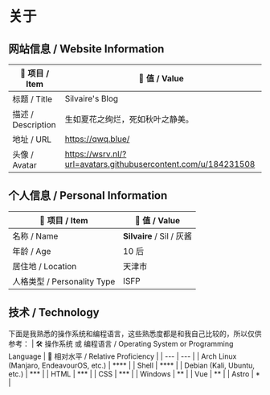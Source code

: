 # 关于


## 网站信息 / Website Information
| 📄 项目 / Item | 🔢 值 / Value |
| --- | --- |
| 标题 / Title | Silvaire's Blog |
| 描述 / Description | 生如夏花之绚烂，死如秋叶之静美。|
| 地址 / URL | https://qwq.blue/ |
| 头像 / Avatar | https://wsrv.nl/?url=avatars.githubusercontent.com/u/184231508 |

## 个人信息 / Personal Information

| 📄 项目 / Item | 🔢 值 / Value |
| - | - |
| 名称 / Name | **Silvaire** / Sil / 灰酱 |
| 年龄 / Age | 10 后 |
| 居住地 / Location | 天津市 |
| 人格类型 / Personality Type | ISFP |

## 技术 / Technology

下面是我熟悉的操作系统和编程语言，这些熟悉度都是和我自己比较的，所以仅供参考：
| 🛠 操作系统 或 编程语言 / Operating System or Programming Language | 🤔 相对水平 / Relative Proficiency |
| --- | --- |
| Arch Linux (Manjaro, EndeavourOS, etc.) | **** |
| Shell | **** |
| Debian (Kali, Ubuntu, etc.) | *** |
| HTML | *** |
| CSS | *** |
| Windows | ** |
| Vue | ** |
| Astro | * |